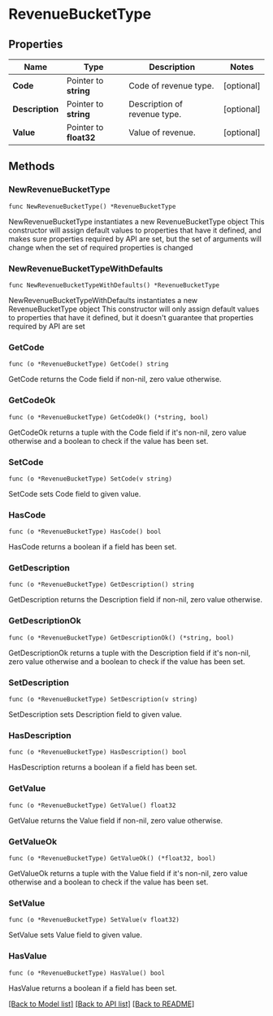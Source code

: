 # RevenueBucketType

## Properties

Name | Type | Description | Notes
------------ | ------------- | ------------- | -------------
**Code** | Pointer to **string** | Code of revenue type. | [optional] 
**Description** | Pointer to **string** | Description of revenue type. | [optional] 
**Value** | Pointer to **float32** | Value of revenue. | [optional] 

## Methods

### NewRevenueBucketType

`func NewRevenueBucketType() *RevenueBucketType`

NewRevenueBucketType instantiates a new RevenueBucketType object
This constructor will assign default values to properties that have it defined,
and makes sure properties required by API are set, but the set of arguments
will change when the set of required properties is changed

### NewRevenueBucketTypeWithDefaults

`func NewRevenueBucketTypeWithDefaults() *RevenueBucketType`

NewRevenueBucketTypeWithDefaults instantiates a new RevenueBucketType object
This constructor will only assign default values to properties that have it defined,
but it doesn't guarantee that properties required by API are set

### GetCode

`func (o *RevenueBucketType) GetCode() string`

GetCode returns the Code field if non-nil, zero value otherwise.

### GetCodeOk

`func (o *RevenueBucketType) GetCodeOk() (*string, bool)`

GetCodeOk returns a tuple with the Code field if it's non-nil, zero value otherwise
and a boolean to check if the value has been set.

### SetCode

`func (o *RevenueBucketType) SetCode(v string)`

SetCode sets Code field to given value.

### HasCode

`func (o *RevenueBucketType) HasCode() bool`

HasCode returns a boolean if a field has been set.

### GetDescription

`func (o *RevenueBucketType) GetDescription() string`

GetDescription returns the Description field if non-nil, zero value otherwise.

### GetDescriptionOk

`func (o *RevenueBucketType) GetDescriptionOk() (*string, bool)`

GetDescriptionOk returns a tuple with the Description field if it's non-nil, zero value otherwise
and a boolean to check if the value has been set.

### SetDescription

`func (o *RevenueBucketType) SetDescription(v string)`

SetDescription sets Description field to given value.

### HasDescription

`func (o *RevenueBucketType) HasDescription() bool`

HasDescription returns a boolean if a field has been set.

### GetValue

`func (o *RevenueBucketType) GetValue() float32`

GetValue returns the Value field if non-nil, zero value otherwise.

### GetValueOk

`func (o *RevenueBucketType) GetValueOk() (*float32, bool)`

GetValueOk returns a tuple with the Value field if it's non-nil, zero value otherwise
and a boolean to check if the value has been set.

### SetValue

`func (o *RevenueBucketType) SetValue(v float32)`

SetValue sets Value field to given value.

### HasValue

`func (o *RevenueBucketType) HasValue() bool`

HasValue returns a boolean if a field has been set.


[[Back to Model list]](../README.md#documentation-for-models) [[Back to API list]](../README.md#documentation-for-api-endpoints) [[Back to README]](../README.md)


